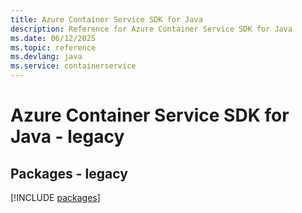 ```yaml
---
title: Azure Container Service SDK for Java
description: Reference for Azure Container Service SDK for Java
ms.date: 06/12/2025
ms.topic: reference
ms.devlang: java
ms.service: containerservice
---
```

# Azure Container Service SDK for Java - legacy
## Packages - legacy
[!INCLUDE [packages](container-service-index.md)]